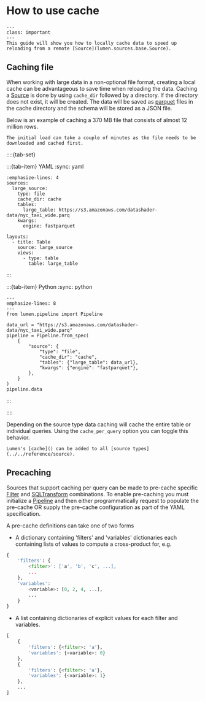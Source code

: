 # How to use cache

```{admonition} What does this guide solve?
---
class: important
---
This guide will show you how to locally cache data to speed up reloading from a remote [Source](lumen.sources.base.Source).
```

## Caching file

When working with large data in a non-optional file format, creating a local cache can be advantageous to save time when reloading the data. Caching a [Source](lumen.source.base.Source) is done by using `cache_dir` followed by a directory. If the directory does not exist, it will be created. The data will be saved as [parquet](https://www.databricks.com/glossary/what-is-parquet) files in the cache directory and the schema will be stored as a JSON file.

Below is an example of caching a 370 MB file that consists of almost 12 million rows.

```{warning}
The initial load can take a couple of minutes as the file needs to be downloaded and cached first.
```

::::{tab-set}

:::{tab-item} YAML
:sync: yaml

```{code-block} yaml
:emphasize-lines: 4
sources:
  large_source:
    type: file
    cache_dir: cache
    tables:
      large_table: https://s3.amazonaws.com/datashader-data/nyc_taxi_wide.parq
    kwargs:
      engine: fastparquet

layouts:
  - title: Table
    source: large_source
    views:
      - type: table
        table: large_table
```

:::

:::{tab-item} Python
:sync: python

```{code-block} python
---
emphasize-lines: 8
---
from lumen.pipeline import Pipeline

data_url = "https://s3.amazonaws.com/datashader-data/nyc_taxi_wide.parq"
pipeline = Pipeline.from_spec(
    {
        "source": {
            "type": "file",
            "cache_dir": "cache",
            "tables": {"large_table": data_url},
            "kwargs": {"engine": "fastparquet"},
        },
    }
)
pipeline.data
```
:::

::::

Depending on the source type data caching will cache the entire table or individual queries. Using the `cache_per_query` option you can toggle this behavior.

```{note}
Lumen's [cache]() can be added to all [source types](../../reference/source).
```

## Precaching

Sources that support caching per query can be made to pre-cache specific [Filter](lumen.filters.base.Filter) and [SQLTransform](lumen.transforms.sql.SQLTransform) combinations. To enable pre-caching you must initialize a [Pipeline](lumen.pipeline.Pipeline) and then either programmatically request to populate the pre-cache OR supply the pre-cache configuration as part of the YAML specification.

A pre-cache definitions can take one of two forms

- A dictionary containing 'filters' and 'variables' dictionaries each containing lists of values to compute a cross-product for, e.g.

```python
{
    'filters': {
        <filter>': ['a', 'b', 'c', ...],
        ...
    },
    'variables':
        <variable>: [0, 2, 4, ...],
        ...
    }
}
```

- A list containing dictionaries of explicit values for each filter and variables.

```python
[
    {
        'filters': {<filter>: 'a'},
        'variables': {<variable>: 0}
    },
    {
        'filters': {<filter>: 'a'},
        'variables': {<variable>: 1}
    },
    ...
]
```
